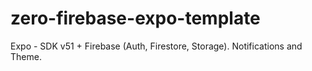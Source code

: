 # zero-firebase-expo-template
Expo - SDK v51 + Firebase (Auth, Firestore, Storage). Notifications and Theme.
